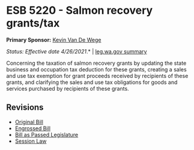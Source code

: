 # ESB 5220 - Salmon recovery grants/tax
**Primary Sponsor:** [Kevin Van De Wege](/person/leg/kevin.vandewege.md)

*Status: Effective date 4/26/2021*.* | [leg.wa.gov summary](https://app.leg.wa.gov/billsummary?BillNumber=5220&Year=2021)

Concerning the taxation of salmon recovery grants by updating the state business and occupation tax deduction for these grants, creating a sales and use tax exemption for grant proceeds received by recipients of these grants, and clarifying the sales and use tax obligations for goods and services purchased by recipients of these grants.

## Revisions
* [Original Bill](1/)
* [Engrossed Bill](1/)
* [Bill as Passed Legislature](1/)
* [Session Law](1/)